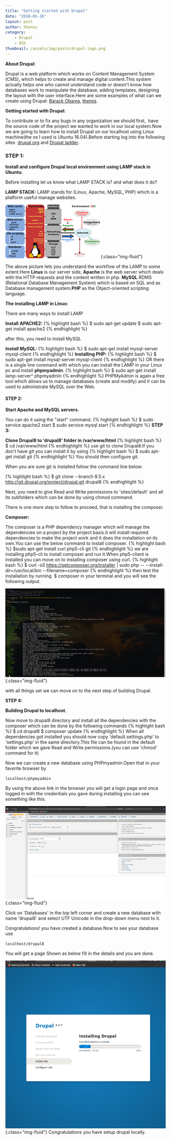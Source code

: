 ```yaml
---
title: "Getting started with Drupal"
date: "2018-01-26"
layout: post
author: Shannu
category: 
    - Drupal
    - OSS
thumbnail: /assets/img/posts/drupal-logo.png
---
```



**About Drupal:**

Drupal is a web platform which works on Content Management System (CMS), which helps to create and manage digital content.This system actually helps one who cannot understand code or doesn't know how databases work to manipulate the database, adding templates, designing the layout with the user interface.Here are some examples of what can we create using Drupal: [Barack Obama](https://barackobama.com/), [themis](http://themis.asu.edu/).

**Getting started with Drupal:**

To contribute or to fix any bugs in any organization we should first,  have the source code of the project we wanted to work in our local system.Now we are going to learn how to install Drupal on our localhost using Linux machine(the os I used is Ubuntu 16.04).Before starting log into the following sites  [drupal.org](http://drupalladder.org) and [Drupal ladder](http://drupalladder.org/ladder/ee503327-50be-1904-8d04-9499098cad64).

### STEP 1:

**Install and configure Drupal local environment using LAMP stack in Ubuntu.**

Before installing let us know what LAMP STACK is? and what does it do?

**LAMP STACK:** LAMP stands for (Linux, Apache, MySQL, PHP) which is a platform useful manage websites.

![LAMP_software_bundle.png](/assets/img/posts/lamp.png){:class="img-fluid"}

The above picture lets you understand the workflow of the LAMP to some extent.Here **Linux** is our server side, **Apache** is the web server which deals with the HTTP requests and the content written in php. **MySQL** RDMS (Relational Database Management System) which is based on SQL and as Database management system.**PHP** as the Object-oriented scripting language.

**The installing LAMP in Linux:**

There are many ways to install LAMP

**Install** **APACHE2:**
{% highlight bash %}
$ sudo apt-get update
$ sudo apt-get install apache2
{% endhighlight %}

after this, you need to install MySQL

**_Install MySQL:_**
{% highlight bash %}
$ sudo apt-get install mysql-server mysql-client
{% endhighlight %}
**Installing PHP:**
{% highlight bash %}
$ sudo apt-get install mysql-server mysql-client
{% endhighlight %}
OR there is a single line command with which you can install the LAMP in your Linux pc and install **phpmyadmin**.
{% highlight bash %}
$ sudo apt-get install lamp-server^ phpmyadmin
{% endhighlight %}
PHPMyAdmin is again a free tool which allows us to manage databases (create and modify) and it can be used to administrate MySQL over the Web.

#### **STEP 2:**

**Start Apache and MySQL servers.**

You can do it using the "start" command.
{% highlight bash %}
$ sudo service apache2 start
$ sudo service mysql start
{% endhighlight %}
**STEP 3:**

**Clone Drupal8 to 'drupal8' folder in /var/www/html**
{% highlight bash %}
$ cd /var/www/html
{% endhighlight %}
use git to clone Drupal8.If you don't have git you can install it by using
{% highlight bash %}
$ sudo apt-get install git
{% endhighlight %}
You should then configure git.

When you are sure git is installed follow the command line below:

{% highlight bash %}
$ git clone --branch 8.5.x http://git.drupal.org/project/drupal.git drupal8
{% endhighlight %}

Next, you need to give Read and Write permissions to 'sites/default' and all its subfolders which can be done by using chmod command.

There is one more step to follow to proceed, that is installing the composer.

**Composer:**

The composer is a PHP dependency manager which will manage the dependencies on a project by the project basis.it will install required dependencies to make the project work and it does the installation on its own.You can use the below command to install composer.
{% highlight bash %}
$sudo apt-get install curl php5-cli git
{% endhighlight %}
we are installing php5-cli to install composer and run it.When php5-client is installed you can move on to installing composer using curl.
{% highlight bash %}
$ curl -sS https://getcomposer.org/installer | sudo php -- --install-dir=/usr/local/bin --filename=composer 
{% endhighlight %}
then test the installation by running  $ composer in your terminal and you will see the following output.

![Screenshot from 2018-01-25 21-14-45](/assets/img/posts/screenshot-from-2018-01-25-21-14-45-e1516895195271.png){:class="img-fluid"}

with all things set we can move on to the next step of building Drupal.

**STEP 4:**

**Building Drupal to localhost.**

Now move to drupal8 directory and install all the dependencies with the composer which can be done by the following commands
{% highlight bash %}
$ cd drupal8
$ composer update
{% endhighlight %}
When all dependencies got installed you should now copy 'default.settings.php' to 'settings.php' in the same directory.This file can be found in the default folder which we gave Read and Write permissions.(you can use 'chmod' command for it)

Now we can create a new database using PHPmyadmin.Open that in your favorite browser by

`localhost/phpmyadmin`

By using the above link in the browser you will get a login page and once logged in with the credentials you gave during installing you can see something like this.

![screenshot-from-2018-01-25-21-37-14.png](/assets/img/posts/screenshot-from-2018-01-25-21-37-14-e1516896696706.png){:class="img-fluid"}

Click on 'Databases' in the top left corner and create a new database with name 'drupal8' and select UTF Unicode in the drop-down menu next to it.

Congratulations! you have created a database.Now to see your database use

`localhost/drupal8`

You will get a page Shown as below fill in the details and you are done.

![screenshot-from-2018-01-26-11-37-08.png](/assets/img/posts/screenshot-from-2018-01-26-11-37-08-e1516947709770.png){:class="img-fluid"}
Congratulations you have setup drupal locally.
